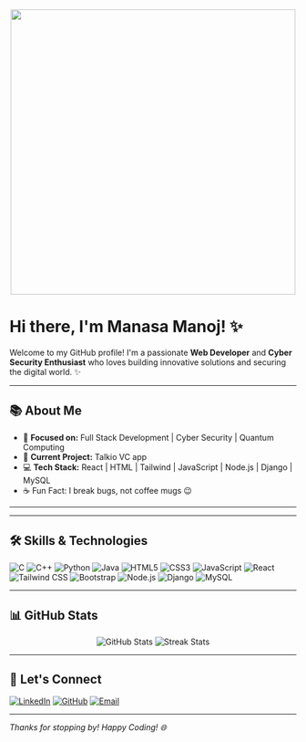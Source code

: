 

<div align="center" >
  <img src="https://media2.giphy.com/media/v1.Y2lkPTc5MGI3NjExM3h6emRuMTQ5dmxuNWV6dzV5OW9hMmMyZjB1ZGltN3hkMWdtMHk3cSZlcD12MV9pbnRlcm5hbF9naWZfYnlfaWQmY3Q9Zw/nFFguNjdeotwc/giphy.gif" height="500" />
</div>

# Hi there, I'm Manasa Manoj! ✨

Welcome to my GitHub profile! I'm a passionate **Web Developer** and **Cyber Security Enthusiast** who loves building innovative solutions and securing the digital world. ✨

---

## 📚 About Me
- 🎯 **Focused on:** Full Stack Development | Cyber Security | Quantum Computing
- 🚀 **Current Project:** Talkio VC app
- 💻 **Tech Stack:** React | HTML | Tailwind  | JavaScript | Node.js | Django | MySQL
- ☕ Fun Fact: I break bugs, not coffee mugs 😉
  
---

---

## 🛠 Skills & Technologies
![C](https://img.shields.io/badge/C-%2300599C.svg?&style=flat&logo=c&logoColor=white)
![C++](https://img.shields.io/badge/C++-%2300599C.svg?&style=flat&logo=c%2B%2B&logoColor=white)
![Python](https://img.shields.io/badge/Python-%233776AB.svg?&style=flat&logo=python&logoColor=white)
![Java](https://img.shields.io/badge/Java-%23ED8B00.svg?&style=flat&logo=openjdk&logoColor=white)
![HTML5](https://img.shields.io/badge/HTML5-%23E34F26.svg?&style=flat&logo=html5&logoColor=white)
![CSS3](https://img.shields.io/badge/CSS3-%231572B6.svg?&style=flat&logo=css3&logoColor=white)
![JavaScript](https://img.shields.io/badge/JavaScript-%23F7DF1E.svg?&style=flat&logo=javascript&logoColor=black)
![React](https://img.shields.io/badge/React-%2361DAFB.svg?&style=flat&logo=react&logoColor=black)
![Tailwind CSS](https://img.shields.io/badge/TailwindCSS-%2306B6D4.svg?&style=flat&logo=tailwind-css&logoColor=white)
![Bootstrap](https://img.shields.io/badge/Bootstrap-%23563D7C.svg?&style=flat&logo=bootstrap&logoColor=white)
![Node.js](https://img.shields.io/badge/Node.js-%23339933.svg?&style=flat&logo=node.js&logoColor=white)
![Django](https://img.shields.io/badge/Django-%23092E20.svg?&style=flat&logo=django&logoColor=white)
![MySQL](https://img.shields.io/badge/MySQL-%234479A1.svg?&style=flat&logo=mysql&logoColor=white)


---

## 📊 GitHub Stats

<div align="center">
  <img src="https://github-readme-stats.vercel.app/api?username=manasa-manoj-nbr&show_icons=true&theme=react" alt="GitHub Stats">
  <img src="https://github-readme-streak-stats.herokuapp.com/?user=manasa-manoj-nbr&theme=react" alt="Streak Stats">
</div>

---

## 💼 Let's Connect

[![LinkedIn](https://img.shields.io/badge/LinkedIn-0077B5?style=flat&logo=linkedin&logoColor=white)](https://www.linkedin.com/in/manasa-manoj-294220310/)
[![GitHub](https://img.shields.io/badge/GitHub-%23121011.svg?&style=flat&logo=github&logoColor=white)](https://github.com/manasa-manoj-nbr)
[![Email](https://img.shields.io/badge/Email-D14836?style=flat&logo=gmail&logoColor=white)](mailto:manasamanojnbr1145@gmail.com)

---
_Thanks for stopping by! Happy Coding! 🌐_
